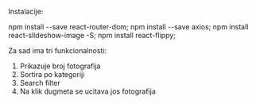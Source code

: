 

Instalacije:

npm install --save react-router-dom;
npm install --save axios;
npm install react-slideshow-image -S;
npm install react-flippy;

Za sad ima tri funkcionalnosti:
1. Prikazuje broj fotografija
2. Sortira po kategoriji
3. Search filter
4. Na klik dugmeta se ucitava jos fotografija
